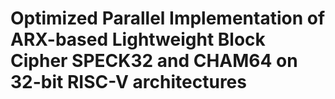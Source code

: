 # Optimized Parallel Implementation of ARX-based Lightweight Block Cipher SPECK32 and CHAM64 on 32-bit RISC-V architectures

